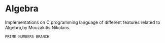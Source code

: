# Algebra
Implementations on C programming language of different features related to Algebra,by Mouzakitis Nikolaos.
    
    PRIME NUMBERS BRANCH
